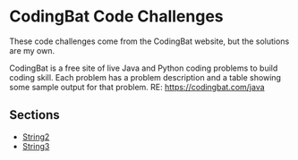 # CodingBat Code Challenges

These code challenges come from the CodingBat website, but the solutions are my own.

CodingBat is a free site of live Java and Python coding problems to build coding skill. Each problem has a problem 
description and a table showing some sample output for that problem.
RE: https://codingbat.com/java

## Sections

- [String2](./../src/main/java/codingbat/String2.java)
- [String3](./../src/main/java/codingbat/String3.java)